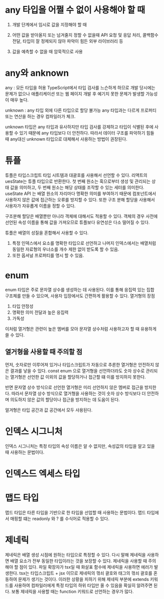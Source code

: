 # any 타입을 어쩔 수 없이 사용해야 할 때

1. 개발 단계에서 임시로 값을 지정해야 할 때

2. 어떤 값을 받아올지 또는 넘겨줄지 정할 수 없을때
   API 요청 및 응답 처리, 콜백함수 전달, 타입이 잘 정제되지 않아 파악이 힘든 외부 라이브러리 등

3. 값을 예측할 수 없을 때 암묵적으로 사용

# any와 anknown

any : 모든 타입을 허용
TypeScript에서 타입 검사를 느슨하게 하므로 개발 당시에는 문제가 없으나 애플리케이션 또는 웹 페이지 개발 후 예기치 못한 문제가 발생할 가능성이 매우 높다.

unknown : any 타입 외에 다른 타입으로 할당 불가능
any 타입과는 다르게 프로퍼티 또는 연산을 하는 경우 컴파일러가 체크.

unknown 타입은 any 타입과 유사하지만 타입 검사를 강제하고 타입이 식별된 후에 사용할 수 있기 때문에 any 타입보다 더 안전하다.
따라서 데이터 구조를 파악하기 힘들 때 any대신 unknown 타입으로 대체해서 사용하는 방법이 권장된다.

# 튜플

튜플은 타입스크립트 타입 시트템과 대괄호를 사용해서 선언할 수 있다.
리액트의 uesState는 튜플 타입으로 반환한다.
첫 번째 원소는 훅으로부터 생성 및 관리되는 상태 값을 의미하고, 두 번째 원소는 해당 상태를 조작할 수 있는 세터를 의미한다.
useState API 는 배열 원소의 자리마다 명확한 의미를 부여하기 때문에 컴포넌트에서 사용하지 않은 값에 접근하는 오류를 방지할 수 있다.
또한 구조 분해 할당을 사용해서 사용자가 자유롭게 이름을 정할 수 있다.

구조분해 할당은 배열뿐만 아니라 객체에 대해서도 적용할 수 있다.
객체의 경우 사전에 선언된 속성 이름을 통해 값을 가져오므로 튜플보다 유연성은 다소 떨어질 수 있다.

튜플은 배열의 성질을 혼합해서 사용할 수 있다.

1. 특정 인덱스에서 요소를 명확한 타입으로 선언하고 나머지 인덱스에서는 배열처럼 동일한 자료형의 우너소를 개수 제한 없이 받도록 할 수 있음.
2. 또한 옵셔널 프로퍼티를 명시 할 수 있음.

# enum

enum 타입은 주로 문자열 상수를 생성하는 데 사용된다. 이를 통해 응집력 있는 집합 구조체를 만들 수 있으며, 사용자 입장에서도 간편하게 활용할 수 있다.
열거형의 장점

1. 타입 안정성
2. 명확한 의미 전달과 높은 응집력
3. 가독성

이처럼 열거형은 관련이 높은 멤버를 모아 문자열 상수처럼 사용하고자 할 때 유용하게 쓸 수 있다.

## 열거형을 사용할 때 주의할 점

먼저, 숫자로만 이루어져 있거나 타입스크립트가 자동으로 추론한 열거형은 안전하지 않은 결과를 낳을 수 있다.
const enum 으로 열거형을 선언하더라도 숫자 상수로 관리되는 열거형은 선언한 값 이외의 값을 할당하거나 접근할 떄 이를 방지하지 못한다.

반면 문자열 상수 방식으로 선언한 열거형은 미리 선언하지 않은 멤버로 접근을 방지한다.
따라서 문자열 상수 방식으로 열거형을 사용하는 것이 숫자 상수 방식보다 더 안전하며 의도하지 않은 값의 할당이나 접근을 방지하는 데 도움이 된다.

얼겨형은 타입 공간과 값 공간에서 모두 사용된다.

# 인덱스 시그니처

인덱스 시그니처는 특정 타입의 속성 이름은 알 수 없지만, 속성값의 타입을 알고 있을 때 사용하는 문법이다.

# 인덱스드 엑세스 타입

# 맵드 타입

맵드 타입은 타른 타입을 기반으로 한 타입을 선업할 때 사용하는 문법이다.
맵드 타입에서 매핑할 떄는 readonly 와 ? 를 수식어로 적용할 수 있다.

# 제네릭

제네릭은 배열 생성 시점에 원하는 타입으로 특정할 수 있다. 다시 말해 제네릭을 사용하면 배열 요소가 전부 동일한 타입이라는 것을 보장할 수 있다.
제네릭을 사용할 때 주의해야 할 점이 있다. 파일 확장자가 tsx일 때 화살표 함수에 제네릭을 사용하면 에러가 발생한다.
tsx는 타입스크립트 + jsx 이므로 제네릭의 꺾쇠 괄호와 태그의 꺾쇠 괄호를 혼동하여 문제가 생기는 것이다.
이러한 상황을 피하기 위해 제네릭 부분에 extends 키워드를 사용하여 컴파일러에게 특정 타입의 하위 타입만 올 수 있음을 확실히 알려주면 된다.
보통 제네릭을 사용할 때는 function 키워드로 선언하는 경우가 많다.
